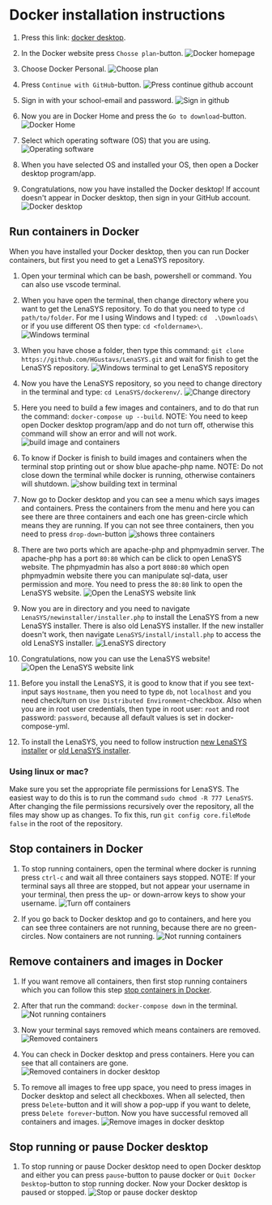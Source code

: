 # Docker installation instructions

1. Press this link: [docker desktop](https://www.docker.com/products/docker-desktop/).

2. In the Docker website press `Chosse plan`-button.
![Docker homepage](homepage.png "Docker homepage")

3. Choose Docker Personal.
![Choose plan](choosePlan.png "Choose plan")

4. Press `Continue with GitHub`-button.
![Press continue github account](createAccount.png "continue github account")

5. Sign in with your school-email and password.
![Sign in github](github.png "Sign in github")

6. Now you are in Docker Home and press the `Go to download`-button. 
![Docker Home](docker_home.png "Docker Home")

7. Select which operating software (OS) that you are using.
![Operating software](os.png "Operating software")

8. When you have selected OS and installed your OS, then open a Docker desktop program/app.

9. Congratulations, now you have installed the Docker desktop! If account doesn't appear in Docker desktop, then sign in your GitHub account.
![Docker desktop](dockerDesktop.png "Docker desktop")

## Run containers in Docker
When you have installed your Docker desktop, then you can run Docker containers, but first you need to get a LenaSYS repository.

1. Open your terminal which can be bash, powershell or command. You can also use vscode terminal. 

2. When you have open the terminal, then change directory where you want to get the LenaSYS repository. To do that you need to type `cd path/to/folder`. For me I using Windows and I typed: `cd  .\Downloads\` or if you use different OS then type: `cd <foldername>\`. 
![Windows terminal](terminal.png "Windows terminal")

3. When you have chose a folder, then type this command: `git clone https://github.com/HGustavs/LenaSYS.git` and wait for finish to get the LenaSYS repository.
![Windows terminal to get LenaSYS repository](terminal2.png "Windows terminal to get LenaSYS repository")

4. Now you have the LenaSYS repository, so you need to change directory in the terminal and type: `cd LenaSYS/dockerenv/`.
![Change directory](terminal3.png "Change directory")

5. Here you need to build a few images and containers, and to do that run the command: `docker-compose up --build`. NOTE: You need to keep open Docker desktop program/app and do not turn off, otherwise this command will show an error and will not work.
![build image and containers](terminal4.png "build image and containers")

6. To know if Docker is finish to build images and containers when the terminal stop printing out or show blue apache-php name. NOTE: Do not close down the terminal while docker is running, otherwise containers will shutdown.
![show building text in terminal](terminal5.png "show building text in terminal")

7. Now go to Docker desktop and you can see a menu which says images and containers. Press the containers from the menu and here you can see there are three containers and each one has green-circle which means they are running. If you can not see three containers, then you need to press `drop-down`-button
![shows three containers](dockerContainers.png "shows three containers")

8. There are two ports which are apache-php and phpmyadmin server. The apache-php has a port `80:80` which can be click to open LenaSYS website. The phpmyadmin has also a port `8080:80` which open phpmyadmin website there you can manipulate sql-data, user permission and more. You need to press the `80:80` link to open the LenaSYS website.
![Open the LenaSYS website link](apacheLink.png "Open the LenaSYS website link")

9. Now you are in directory and you need to navigate `LenaSYS/newinstaller/installer.php` to install the LenaSYS from a new LenaSYS installer. There is also old LenaSYS installer. If the new installer doesn't work, then navigate `LenaSYS/install/install.php` to access the old LenaSYS installer.
![LenaSYS directory](lenasys.png "LenaSYS directory")

10. Congratulations, now you can use the LenaSYS website!
![Open the LenaSYS website link](newlenasysinstaller.png "Open the LenaSYS website link") 

11. Before you install the LenaSYS, it is good to know that if you see text-input says `Hostname`, then you need to type `db`, not `localhost` and you need check/turn on `Use Distributed Environment`-checkbox. Also when you are in root user credentials, then type in root user: `root` and root password: `password`, because all default values is set in docker-compose-yml.

12. To install the LenaSYS, you need to follow instruction [new LenaSYS installer](../../Shared/Documentation/newinstaller/documentation.md/#installer-steps) or [old LenaSYS installer](../../README.md).

### Using linux or mac?
Make sure you set the appropriate file permissions for LenaSYS. The easiest way to do this is to run the command `sudo chmod -R 777 LenaSYS`.
After changing the file permissions recursively over the repository, all the files may show up as changes. To fix this, run `git config core.fileMode false` in the root of the repository.

## Stop containers in Docker

1. To stop running containers, open the terminal where docker is running press `ctrl-c` and wait all three containers says stopped. NOTE: If your terminal says all three are stopped, but not appear your username in your terminal, then press the up- or down-arrow keys to show your username.
![Turn off containers](terminal6.png "Turn off containers") 

2. If you go back to Docker desktop and go to containers, and here you can see three containers are not running, because there are no green-circles. Now containers are not running.
![Not running containers](containersdeactive.png "Not running containers") 

## Remove containers and images in Docker

1. If you want remove all containers, then first stop running containers which you can follow this step [stop containers in Docker](#stop-containers-in-docker).

2. After that run the command: `docker-compose down` in the terminal.
![Not running containers](terminal7.png "Not running containers")

3. Now your terminal says removed which means containers are removed.
![Removed containers](terminal8.png "Removed containers") 

4. You can check in Docker desktop and press containers. Here you can see that all containers are gone.
![Removed containers in docker desktop](dockerContainers2.png "Removed containers in docker desktop")

5. To remove all images to free upp space, you need to press images in Docker desktop and select all checkboxes. When all selected, then press `Delete`-button and it will show a pop-upp if you want to delete, press `Delete forever`-button. Now you have successful removed all containers and images.
![Remove images in docker desktop](dockerimages.png "Remove images in docker desktop")

## Stop running or pause Docker desktop
1. To stop running or pause Docker desktop need to open Docker desktop and either you can press `pause`-button to pause docker or `Quit Docker Desktop`-button to stop running docker. Now your Docker desktop is paused or stopped.
![Stop or pause docker desktop](stopdocker.png "Stop or pause docker desktop")
